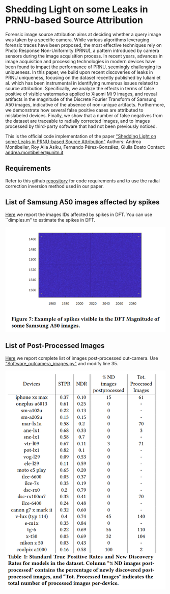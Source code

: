 # Shedding Light on some Leaks in PRNU-based Source Attribution

Forensic image source attribution aims at deciding whether a query
image was taken by a specific camera. While various algorithms
leveraging forensic traces have been proposed, the most effective
techniques rely on Photo Response Non-Uniformity (PRNU), a pattern introduced by camera sensors during the image acquisition
process. In recent years, advances in image acquisition and processing technologies in modern devices have been found to impact
the performance of PRNU, seemingly challenging its uniqueness.
In this paper, we build upon recent discoveries of leaks in PRNU
uniqueness, focusing on the dataset recently published by Iuliani
et al. which has been instrumental in identifying numerous issues
related to source attribution. Specifically, we analyze the effects in
terms of false positive of visible watermarks applied to Xiaomi Mi 9
images, and reveal artifacts in the magnitude of the Discrete Fourier
Transform of Samsung A50 images, indicative of the absence of
non-unique artifacts. Furthermore, we demonstrate how several
false positive cases are attributed to mislabeled devices. Finally, we
show that a number of false negatives from the dataset are traceable
to radially corrected images, and to images processed by third-party
software that had not been previously noticed.

This is the official code implementation of the paper ["Shedding Light on some Leaks in PRNU-based Source Attribution"](https://dl.acm.org/doi/pdf/10.1145/3658664.3659654)
Authors: Andrea Montibeller, Roy Alia Asiku, Fernando Pérez-González, Giulia Boato
Contact: andrea.montibeller@unitn.it

## Requirements

Refer to this github [repository](https://github.com/AMontiB/AdaptivePRNUCameraAttribution) for code requirements and to use the radial correction inversion method used in our paper.

## List of Samsung A50 images affected by spikes
[Here](https://github.com/AMontiB/PRNULeaks/blob/main/) we report the images IDs affected by spikes in DFT. You can use ``dimples.m" to estimate the spikes in DFT.

![Spikes](https://github.com/AMontiB/PRNULeaks/blob/main/figures/Samsung_A50_spikes.png?raw=true)

## List of Post-Processed Images
[Here](https://github.com/AMontiB/PRNULeaks/blob/main/list_postprocessed_dev.csv) we report complete list of images post-processed out-camera. Use ["Software_outcamera_images.py"](https://github.com/AMontiB/PRNULeaks/blob/main/Software_outcamera_images.py) and modify line 35.


![Table](https://github.com/AMontiB/PRNULeaks/blob/main/figures/STPR_vs_NDR.png?raw=true)

